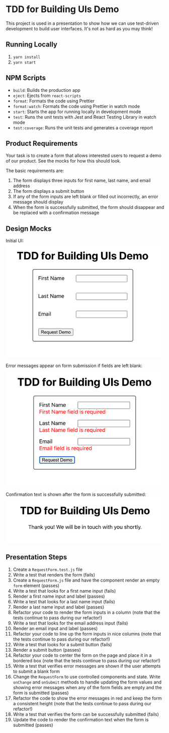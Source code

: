 # TDD for Building UIs Demo

This project is used in a presentation to show how we can use test-driven development to build user interfaces. It's not as hard as you may think!

## Running Locally

1. `yarn install`
2. `yarn start`

## NPM Scripts

- `build`: Builds the production app
- `eject`: Ejects from `react-scripts`
- `format`: Formats the code using Prettier
- `format:watch`: Formats the code using Prettier in watch mode
- `start`: Starts the app for running locally in development mode
- `test`: Runs the unit tests with Jest and React Testing Library in watch mode
- `test:coverage`: Runs the unit tests and generates a coverage report

## Product Requirements

Your task is to create a form that allows interested users to request a demo of our product. See the mocks for how this should look.

The basic requirements are:
1. The form displays three inputs for first name, last name, and email address
2. The form displays a submit button
3. If any of the form inputs are left blank or filled out incorrectly, an error message should display
4. When the form is successfully submitted, the form should disappear and be replaced with a confirmation message

## Design Mocks

Initial UI: 
![RequestForm - Initial UI](docs/RequestForm_InitialUI.png)

Error messages appear on form submission if fields are left blank:
![RequestForm - Error Messages](docs/RequestForm_ErrorMessages.png)

Confirmation text is shown after the form is successfully submitted:
![RequestForm - Submitted](docs/RequestForm_Submitted.png)

## Presentation Steps

1. Create a `RequestForm.test.js` file
2. Write a test that renders the form (fails)
3. Create a `RequestForm.js` file and have the component render an empty `form` element (passes)
4. Write a test that looks for a first name input (fails)
5. Render a first name input and label (passes)
6. Write a test that looks for a last name input (fails)
7. Render a last name input and label (passes)
8. Refactor your code to render the form inputs in a column (note that the tests continue to pass during our refactor!)
9. Write a test that looks for the email address input (fails)
10. Render an email input and label (passes)
11. Refactor your code to line up the form inputs in nice columns (note that the tests continue to pass during our refactor!)
12. Write a test that looks for a submit button (fails)
13. Render a submit button (passes)
14. Refactor your code to center the form on the page and place it in a bordered box (note that the tests continue to pass during our refactor!)
15. Write a test that verifies error messages are shown if the user attempts to submit a blank form
16. Change the `RequestForm` to use controlled components and state. Write `onChange` and `onSubmit` methods to handle updating the form values and showing error messages when any of the form fields are empty and the form is submitted (passes)
17. Refactor the code to show the error messages in red and keep the form a consistent height (note that the tests continue to pass during our refactor!)
18. Write a test that verifies the form can be successfully submitted (fails)
19. Update the code to render the confirmation text when the form is submitted (passes)
